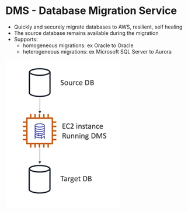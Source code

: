 # DMS - Database Migration Service

- Quickly and securely migrate databases to AWS, resilient, self healing
- The source database remains available during the migration
- Supports:
    - homogeneous migrations: ex Oracle to Oracle
    - heterogeneous migrations: ex Microsoft SQL Server to Aurora
    
![Database Migration Service](../../images/database/dms.png)